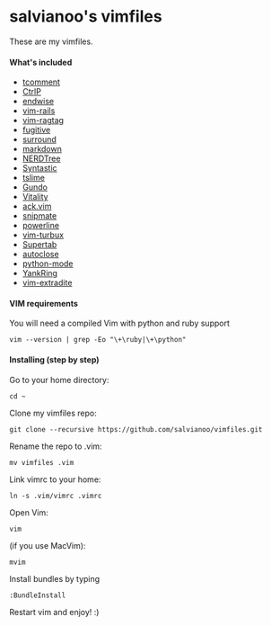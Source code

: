 salvianoo's vimfiles
========

These are my vimfiles. 

#### What's included

* [tcomment](https://github.com/tomtom/tcomment_vim)
* [CtrlP](https://github.com/kien/ctrlp.vim)
* [endwise](https://github.com/tpope/vim-endwise)
* [vim-rails](https://github.com/tpope/vim-rails)
* [vim-ragtag](https://github.com/tpope/vim-ragtag)
* [fugitive](https://github.com/tpope/vim-fugitive)
* [surround](https://github.com/tpope/vim-surround)
* [markdown](https://github.com/tpope/vim-markdown)
* [NERDTree](https://github.com/scrooloose/nerdtree)
* [Syntastic](https://github.com/scrooloose/syntastic)
* [tslime](https://github.com/jsl/tslime.vim)
* [Gundo](https://github.com/jsl/gundo.vim)
* [Vitality](https://github.com/jsl/vitality.vim)
* [ack.vim](https://github.com/mileszs/ack.vim)
* [snipmate](https://github.com/msanders/snipmate.vim)
* [powerline](https://github.com/Lokaltog/vim-powerline)
* [vim-turbux](https://github.com/jgdavey/vim-turbux)
* [Supertab](https://github.com/ervandex/supertab)
* [autoclose](https://github.com/Townk/vim-autoclose)
* [python-mode](https://github.com/klen/python-mode)
* [YankRing](https://github.com/vim-scripts/YankRing.vim)
* [vim-extradite](https://github.com/int3/vim-extradite)

#### VIM requirements

You will need a compiled Vim with python and ruby support

    vim --version | grep -Eo "\+\ruby|\+\python"

#### Installing (step by step)

Go to your home directory:

    cd ~

Clone my vimfiles repo:

    git clone --recursive https://github.com/salvianoo/vimfiles.git

Rename the repo to .vim:

    mv vimfiles .vim

Link vimrc to your home:

    ln -s .vim/vimrc .vimrc

Open Vim:

    vim

(if you use MacVim):

    mvim

Install bundles by typing
   
    :BundleInstall

Restart vim and enjoy! :)
